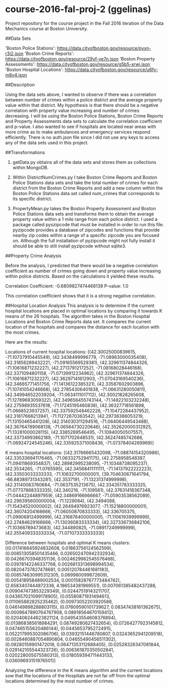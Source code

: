 # course-2016-fal-proj-2 (ggelinas)
Project repository for the course project in the Fall 2016 iteration of the Data Mechanics course at Boston University.

##Data Sets

'Boston Police Stations': https://data.cityofboston.gov/resource/pyxn-r3i2.json
'Boston Crime Reports': https://data.cityofboston.gov/resource/29yf-ye7n.json
'Boston Property Assessments': https://data.cityofboston.gov/resource/g5b5-xrwi.json
'Boston Hospital Locations': https://data.cityofboston.gov/resource/u6fv-m8v4.json

##Description

Using the data sets above, I wanted to observe if there was a correlation between number of crimes within a police 
district and the average property value within that district. My hypothesis is that there should be a negative correlation 
with property value increasing and number of crimes decreasing. I will be using the Boston Police Stations, Boston Crime 
Reports and Property Assessments data sets to calculate the correlation coefficient and p-value. I also wanted to see
if hospitals are located near areas with more crime as to make ambulances and emergency services respond efficiently.
There is no auth.json file since I did not use any keys to access any of the data sets used in this project.

##Transformations

1. getData.py obtains all of the data sets and stores them as collections within MongoDB.

2. Within DistrictNumCrimes.py I take Boston Crime Reports and Boston Police Stations data sets and take the total 
number of crimes for each district from the Boston Crime Reports and add a new column within the Boston Police Stations
 data set called num_crimes that corresponds to its specific district.

3. PropertyMean.py takes the Boston Property Assessment and Boston Police Stations data sets and transforms them to obtain
the average property value within a 1 mile range from each police district. I used a package called pyszipcode that must
be installed in order to run this file. pyzipcode provides a database of zipcodes and functions that provide nearby
zip codes within a range of a specific zipcode you are focused on. Although the full installation of pyzipcode might not
fully install it should be able to still install pyzipcode without sqlite3.

##Property Crime Analysis

Before the analysis, I predicted that there would be a negative correlation coefficient as number of crimes going down
and property value increasing within police districts. Based on the calculations it yielded these results.

Correlation Coefficient: -0.6809827474468138
P-value: 1.0

This correlation coefficient shows that it is a strong negative correlation.

##Hospital Location Analysis
This analysis is to determine if the current hospital locations are placed in optimal locations by comparing it towards
K means of the 26 hospitals. The algorithm takes in the Boston Hospital Locations and Boston Crime Reports data set.
It compares the current location of the hospitals and compares the distance for each location with the most crimes.

Here are the results:

Locations of current hospital locations: [(42.30025000839615, -71.10737910445549), 
(42.3438499996779, -71.08983000035408), (42.31856289432221, -71.09165569529381), (42.329611374844326, -71.10616871232227),
(42.27137912172521, -71.08168028446168), (42.3371094801158, -71.07139912234962), (42.329611374844326, -71.10616871232227),
(42.36297141612903, -71.07043169540236), (42.34665771451756, -71.14136122385321), (42.33587602903896, -71.10741054246668),
(42.27854306401838, -71.06631280050811), (42.349946522039204, -71.0634111017112), (42.30021828265608, -71.12789683059322),
(42.349656455743144, -71.14822103232248), (42.27598935537618, -71.17245195460838), (42.36327718561898, -71.0668523937257),
(42.337592548462226, -71.10472284437952), (42.31617666213941, -71.11272670363542), (42.29738386053219, -71.13150465441208),
(42.314030311294516, -71.06406449543488), (42.36764789068138, -71.06564730220646), (42.352620000312925, -71.13281000028115),
(42.3385289546495, -71.10940050507557), (42.33734993862189, -71.1071702648531), (42.36247485742686, -71.06924724545246),
(42.335925371008436, -71.07378404269969)]

K means hospital locations: [(42.31766665432098, -71.08874154320986), (42.335336941176465, -71.06332752941175), 
(42.2758958548387, -71.09411869354837), (42.28982995238095, -71.10348738095237), (42.3534265, -71.0765595), 
(42.34568411111111, -71.14137922222223), (42.33503033333333, -71.10632700000001), (39.704630671641794, -66.88389731343281), 
(42.3537191, -71.13231374999998), (42.31140083760684, -71.0637535213675), (42.334351783333325, -71.07737868333335), 
(42.340216, -71.109561), (42.37631418367348, -71.04442244897959), (42.34869166666667, -71.05903538562089), 
(42.296395600000004, -71.1229084), (42.3494088, -71.15434520000002), (42.26494976923077, -71.15218800000001), 
(42.36074204166666, -71.06050870833333), (42.336705375, -71.09906812499999), (42.316876400000005, -71.11061939999999), 
(42.27484629166666, -71.13036083333334), (42.327336736842106, -71.10366789473683), (42.344890825, -71.08917249999999), 
(42.355409333333334, -71.07107333333333)]

Difference between hospitals and optimal K means clusters: [(0.017416645924832608, 0.01863756124562599), 
(0.008513058501435466, 0.026502470942332934), (0.04266703948351136, 0.0024629982545576468), 
(0.03978142246337768, 0.0026813313698994534), (0.08204737827478681, 0.005120784461681183), 
(0.008574630995312305, 0.069980099872609), (0.005418958489002534, 0.00015828767773484742), 
(2.6583407444872336, 4.186534381969551), (0.007061385482437288, 0.009047473853229349), 
(0.02447519143211707, 0.043657021099178905), (0.05580871931494613, 0.011065882825235462), 
(0.00973052203920588, 0.046149898288803115), (0.07609590101739627, 0.08347438161362675), 
(0.0009647890764767908, 0.08918564670159412), (0.020406244623821124, 0.049543554608376894), 
(0.013868385618984291, 0.08749280627432654), (0.07264277923145812, 0.047465155620486144), 
(0.04456537952724915, 0.052217995302086706), (0.03932151446780807, 0.03243652941209518), 
(0.0028460887054890804, 0.04655490456511302), (0.09280159901472018, 0.06471353112688405), 
(0.02528326347081844, 0.029142105544323726), (0.006361870350502841, 0.020228005075580313), 
(0.018059394711443133, 0.03609693151976501)]

Analyzing the difference in the K means algorithm and the current locations sow that the locations of the Hospitals are
not far off from the optimal locations determined by the most number of crimes. 